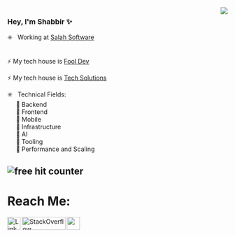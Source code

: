 <img src="https://user-images.githubusercontent.com/20038775/125986173-3ac9fc5e-a8d2-4fc6-b526-bb6093f8adeb.gif" align="right">

### Hey, I'm Shabbir  ✨ 

:eight_spoked_asterisk: &nbsp;  Working at <a href="https://salah.software/"> Salah Software</a> <br><br>

⚡ My tech house is [Fool Dev](https://fool-dev.com/)

⚡ My tech house is [Tech Solutions](https://techsolutionshere.com/author/shabbir/)

:eight_spoked_asterisk: &nbsp; Technical Fields:<br>
&nbsp;&nbsp;&nbsp;&nbsp; :small_blue_diamond: Backend <br>
&nbsp;&nbsp;&nbsp;&nbsp; :small_blue_diamond: Frontend <br>
&nbsp;&nbsp;&nbsp;&nbsp; :small_blue_diamond: Mobile <br>
&nbsp;&nbsp;&nbsp;&nbsp; :small_blue_diamond: Infrastructure <br>
&nbsp;&nbsp;&nbsp;&nbsp; :small_blue_diamond: AI <br>
&nbsp;&nbsp;&nbsp;&nbsp; :small_blue_diamond: Tooling <br>
&nbsp;&nbsp;&nbsp;&nbsp; :small_blue_diamond: Performance and Scaling

<h2 align="left"> 
  <p align="left">
  <img src="https://profile-counter.glitch.me/shabbir-ahmed/count.svg" border="0" title="free hit counter" alt="free hit counter">
  </p>
</h2>

# Reach Me:

<a href="https://salah.software"><img width="30px" height="30px" src="https://user-images.githubusercontent.com/20038775/125981966-21ea6863-44b2-4728-ad55-f948dd30c2bd.png"></a><a href="https://www.linkedin.com/in/corei10/"><img width="30px" height="30px" src="https://cdn2.iconfinder.com/data/icons/social-media-2199/64/social_media_isometric_14-linkedin-512.png" alt="LinkedIn" align="left"></a>
<a href="https://stackoverflow.com/users/4172515/fool-dev?tab=profile"><img width="100px" height="30px" src="https://stackoverflow.design/assets/img/logos/talent/talent-logo.png" height="120px" width="400px" alt="StackOverflow" align="left"></a>






  
  

